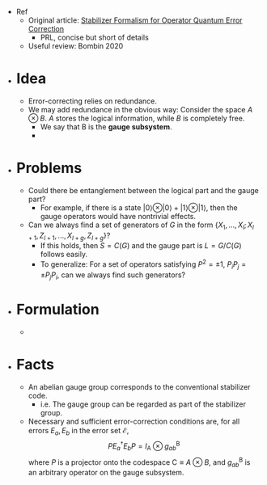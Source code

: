 - Ref
	- Original article: [Stabilizer Formalism for Operator Quantum Error Correction](https://arxiv.org/pdf/quant-ph/0508131.pdf)
		- PRL, concise but short of details
	- Useful review: Bombin 2020
- # Idea
	- Error-correcting relies on redundance.
	- We may add redundance in the obvious way: Consider the space $A \otimes B$. $A$ stores the logical information, while $B$ is completely free.
		- We say that B is the **gauge subsystem**.
		-
- # Problems
	- Could there be entanglement between the logical part and the gauge part?
		- For example, if there is a state $|0\rangle \otimes |0\rangle + |1\rangle \otimes |1\rangle$, then the gauge operators would have nontrivial effects.
	- Can we always find a set of generators of $G$ in the form $\{X_1,...,X_l;X_{l+1},Z_{l+1},...,X_{l+g},Z_{l+g}\}$?
		- If this holds, then $S=C(G)$ and the gauge part is $L=G/C(G)$ follows easily.
		- To generalize: For a set of operators satisfying $P^2=\pm 1$, $P_i P_j= \pm P_j P_i$, can we always find such generators?
- # Formulation
	-
- # Facts
	- An abelian gauge group corresponds to the conventional stabilizer code.
		- i.e. The gauge group can be regarded as part of the stabilizer group.
	- Necessary and sufficient error-correction conditions are, for all errors $E_a, E_b$ in the error set $\mathcal{E}$,
	  $$
	  P E_a^{\dagger} E_b P=I_{\mathrm{A}} \otimes g_{a b}^{\mathrm{B}}
	  $$
	  where $P$ is a projector onto the codespace $\mathrm{C}\equiv A \otimes B$, and $g_{a b}^{\mathrm{B}}$ is an arbitrary operator on the gauge subsystem.